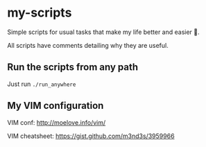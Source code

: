 # my-scripts

Simple scripts for usual tasks that make my life better and easier :shaved_ice:.

All scripts have comments detailing why they are useful.

## Run the scripts from any path

Just run `./run_anywhere`

## My VIM configuration

VIM conf: http://moelove.info/vim/

VIM cheatsheet: https://gist.github.com/m3nd3s/3959966

